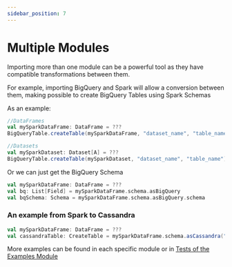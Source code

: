 ```yaml
---
sidebar_position: 7
---
```

# Multiple Modules
Importing more than one module can be a powerful tool as they have compatible transformations between them.

For example, importing BigQuery and Spark will allow a conversion between them, making possible to create BigQuery Tables using Spark Schemas

As an example:

```scala
//DataFrames
val mySparkDataFrame: DataFrame = ???
BigQueryTable.createTable(mySparkDataFrame, "dataset_name", "table_name")

//Datasets
val mySparkDataset: Dataset[A] = ???
BigQueryTable.createTable(mySparkDataset, "dataset_name", "table_name")
```
Or we can just get the BigQuery Schema
```scala
val mySparkDataFrame: DataFrame = ???
val bq: List[Field] = mySparkDataFrame.schema.asBigQuery
val bqSchema: Schema = mySparkDataFrame.schema.asBigQuery.schema
```

### An example from Spark to Cassandra
```scala
val mySparkDataFrame: DataFrame = ???
val cassandraTable: CreateTable = mySparkDataFrame.schema.asCassandra("TableName", "primaryKey")
```

More examples can be found in each specific module or in [Tests of the Examples Module](https://github.com/data-tools/big-data-types/blob/main/examples/src/test/scala)
